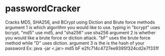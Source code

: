 # passwordCracker
Cracks MD5, SHA256, and BCrypt using Diction and Brute force methods
argument 1 is which algorithm you would like to use. typing in "bcrypt" uses bcrypt, "md5" use md5, and "sha256" use sha256
argument 2 is whether you would like a brute force or diction attack. "bF" uses the brute force method while "D" uses diction.
argument 3 is the is the hash of your password
Ex: java -jar <.jar> md5 bF e2fc714c4727ee9395f324cd2e7f331f
